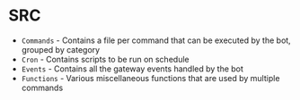 # SRC

-   `Commands` - Contains a file per command that can be executed by the bot, grouped by category
-   `Cron` - Contains scripts to be run on schedule
-   `Events` - Contains all the gateway events handled by the bot
-   `Functions` - Various miscellaneous functions that are used by multiple commands
